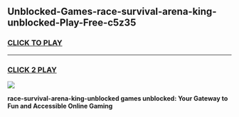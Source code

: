 
## Unblocked-Games-race-survival-arena-king-unblocked-Play-Free-c5z35
<h3>
<a href="https://premium76.site?title=race-survival-arena-king-unblocked&ref=20M">CLICK TO PLAY</a></h3>
<hr>

<h3>
<a href="https://premium76.site?title=race-survival-arena-king-unblocked&ref=20M">CLICK 2 PLAY</a>
  
</h3>

<a href="https://premium76.site?title=race-survival-arena-king-unblocked&ref=19M"><img src="https://clearcache.store/games.png"></a>


**race-survival-arena-king-unblocked games unblocked: Your Gateway to Fun and Accessible Online Gaming**
